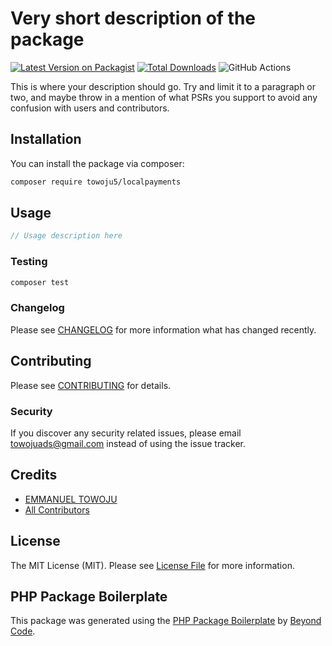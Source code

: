 # Very short description of the package

[![Latest Version on Packagist](https://img.shields.io/packagist/v/towoju5/localpayments.svg?style=flat-square)](https://packagist.org/packages/towoju5/localpayments)
[![Total Downloads](https://img.shields.io/packagist/dt/towoju5/localpayments.svg?style=flat-square)](https://packagist.org/packages/towoju5/localpayments)
![GitHub Actions](https://github.com/towoju5/localpayments/actions/workflows/main.yml/badge.svg)

This is where your description should go. Try and limit it to a paragraph or two, and maybe throw in a mention of what PSRs you support to avoid any confusion with users and contributors.

## Installation

You can install the package via composer:

```bash
composer require towoju5/localpayments
```

## Usage

```php
// Usage description here
```

### Testing

```bash
composer test
```

### Changelog

Please see [CHANGELOG](CHANGELOG.md) for more information what has changed recently.

## Contributing

Please see [CONTRIBUTING](CONTRIBUTING.md) for details.

### Security

If you discover any security related issues, please email towojuads@gmail.com instead of using the issue tracker.

## Credits

-   [EMMANUEL TOWOJU](https://github.com/towoju5)
-   [All Contributors](../../contributors)

## License

The MIT License (MIT). Please see [License File](LICENSE.md) for more information.

## PHP Package Boilerplate

This package was generated using the [PHP Package Boilerplate](https://laravelpackageboilerplate.com) by [Beyond Code](http://beyondco.de/).
